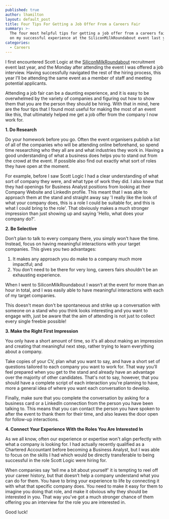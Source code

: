 ```yaml
---
published: true
author: lhamilton
layout: default_post
title: Four Tips For Getting a Job Offer From a Careers Fair
summary: >-
  The four most helpful tips for getting a job offer from a careers fair based
  on my successful experience at the SiliconMilkRoundabout event last year. 
categories:
  - Careers
---
```

I first encountered Scott Logic at the [SiliconMilkRoundabout](https://www.siliconmilkroundabout.com/) recruitment event last year, and the Monday after attending the event I was offered a job interview. Having successfully navigated the rest of the hiring process, this year I’ll be attending the same event as a member of staff and meeting potential applicants. 

Attending a job fair can be a daunting experience, and it is easy to be overwhelmed by the variety of companies and figuring out how to show them that you are the person they should be hiring. With that in mind, here are the four tips that I found most useful for making the most of an event like this, that ultimately helped me get a job offer from the company I now work for.

 
**1. Do Research**

Do your homework before you go. Often the event organisers publish a list of all of the companies who will be attending online beforehand, so spend time researching who they all are and what industries they work in. Having a good understanding of what a business does helps you to stand out from the crowd at the event. If possible also find out exactly what sort of roles they have open at the moment.

For example, before I saw Scott Logic I had a clear understanding of what sort of company they were, and what type of work they did. I also knew that they had openings for Business Analyst positions from looking at their Company Website and LinkedIn profile. This meant that I was able to approach them at the stand and straight away say 'I really like the look of what your company does, this is a role I could be suitable for, and this is what I could bring to the role'. That obviously makes a much stronger impression than just showing up and saying 'Hello, what does your company do?'.

 
**2. Be Selective**

Don’t plan to talk to every company there, you simply won't have the time. Instead, focus on having meaningful interactions with your target companies. This gives you two advantages:

1. It makes any approach you do make to a company much more impactful; and
2. You don't need to be there for very long, careers fairs shouldn't be an exhausting experience.

When I went to SiliconMilkRoundabout I wasn’t at the event for more than an hour in total, and I was easily able to have meaningful interactions with each of my target companies. 

This doesn't mean don't be spontaneous and strike up a conversation with someone on a stand who you think looks interesting and you want to engage with, just be aware that the aim of attending is not just to collect every single freebie possible!

  
**3. Make the Right First Impression**

You only have a short amount of time, so it's all about making an impression and creating that meaningful next step, rather trying to learn everything about a company. 

Take copies of your CV, plan what you want to say, and have a short set of questions tailored to each company you want to work for. That way you’ll feel prepared when you get to the stand and already have an advantage over the majority of other candidates. That's not to say, however, that you should have a complete script of each interaction you're planning to have, more a general idea of where you want each conversation to develop. 

Finally, make sure that you complete the conversation by asking for a business card or a LinkedIn connection from the person you have been talking to. This means that you can contact the person you have spoken to after the event to thank them for their time, and also leaves the door open for follow-up interactions. 


**4. Connect Your Experience With the Roles You Are Interested In**

As we all know, often our experience or expertise won't align perfectly with what a company is looking for. I had actually recently qualified as a Chartered Accountant before becoming a Business Analyst, but I was able to focus on the skills I had which would be directly transferable to being successful in the role Scott Logic were hiring for. 

When companies say 'tell me a bit about yourself' it is tempting to reel off your career history, but that doesn’t help a company understand what you can do for them. You have to bring your experience to life by connecting it with what that specific company does. You need to make it easy for them to imagine you doing that role, and make it obvious why they should be interested in you. That way you've got a much stronger chance of them offering you an interview for the role you are interested in.
 
 
Good luck!
